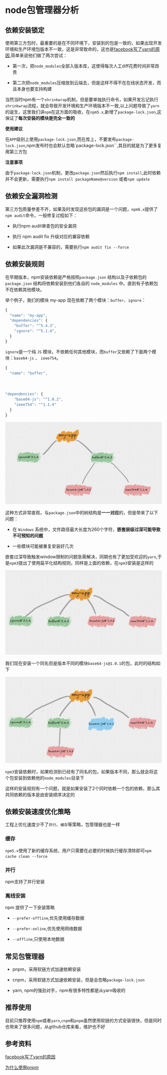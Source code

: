 # node包管理器分析

## 依赖安装锁定

使用第三方包时，最重要的是在不同环境下，安装到的包是一致的，如果出现开发环境和生产环境包版本不一致，这是非常致命的，这也是[facebook写了yarn的原因](https://engineering.fb.com/web/yarn-a-new-package-manager-for-javascript/),简单来说他们做了两次尝试：

* 第一次，把`node_modules`全部入版本库，这使得每次人工diff花费时间非常昂贵

* 第二次把`node_modules`压缩放到云端去，但是这样不得不在在线状态开发，而且本身也要支持构建

当然当时npm有一个`shrinkwrap`机制，但是要单独执行命令，如果开发忘记执行`shrinkwrap`流程，就会导致开发环境和生产环境版本不一致,以上问题导致了`yarn`的诞生，这里我们讲`npm`在这方面的吸收，在`npm5.x`,新增了`package-lock.json`,这保证了**每次安装的模块是完全一致的**

**使用建议**

在`APP`级别上使用`package-lock.json`,而在库上，不要发布`package-lock.json`,npm发布时也会默认忽略`package-lock.json``,其目的就是为了更多复用第三方包

**注意事项**

由于`package-lock.json`机制，更改`package.json`然后执行`npm install`,此时依赖并不会更新，需要执行`npm install packageName@version` 或者`npm update`


## 依赖安全漏洞检测

第三方包质量参差不齐，如果及时发现这些包的漏洞是一个问题，`npm6.x`提供了`npm audit`命令，一般修复过程如下：

* 执行npm audit审查包的安全漏洞 

* 执行 npm audit fix 升级对应的兼容依赖

* 如果此次漏洞是不兼容的，需要执行`npm audit fix --force`


## 依赖安装规则

在早期版本，npm安装依赖是严格按照`package.json` 结构以及子依赖包的 `package.json` 结构将依赖安装到他们各自的 `node_modules` 中。直到有子依赖包不在依赖其他模块。
 

举个例子，我们的模块 my-app 现在依赖了两个模块：`buffer`、`ignore`：

```js
{
  "name": "my-app",
  "dependencies": {
    "buffer": "^5.4.3",
    "ignore": "^5.1.4",
  }
}
```
`ignore`是一个纯 `JS` 模块，不依赖任何其他模块，而`buffer`又依赖了下面两个模块：`base64-js` 、 `ieee754`。

```js
{
  "name": "buffer",



"dependencies": {
    "base64-js": "^1.0.2",
    "ieee754": "^1.1.4"
  }
}
```

![Image text](./early_tree.png)

这种方式非常直观，与`package.json`中的树结构是**一一对应**的，但是带来了以下问题：

* 在 `Windows` 系统中，文件路径最大长度为260个字符，**嵌套层级过深可能导致不可预知的问题**

* 一些模块可能被重复安装好几次

嵌套过深导致触发window限制的问题急需解决，同期也有了更加受欢迎的`yarn`,于是`npm3`提出了使用扁平化结构规则，同样是上面的依赖，在`npm3`安装是这样的

![Image text](./npm3_tree.png)

我们现在安装一个同名但是版本不同的模块`base64-js@1.0.1`的包，此时的结构如下

![Image text](./npm3_tree_sameName.png)

`npm3`安装依赖时，如果检测到已经有了同名的包，如果版本不同，那么就会将这个包安装到依赖他的`node_modules`目录下

这样的安装规则有一个问题，就是如果安装了2个同时依赖一个包的依赖，那么其共同依赖的版本是由安装顺序决定的

## 依赖安装速度优化策略

工程上优化速度少不了`并行`、`缓存`等策略，包管理器也是一样

### 缓存

`npm5.x`使用了新的缓存系统，用户只需要在必要的时候执行缓存清除即可`npm cache clean --force`

### 并行

npm支持了并行安装

### 离线安装

npm 提供了一下安装策略

* `--prefer-offline`,优先使用缓存数据

* `--prefer-online`,优先使用网络数据

* `--offline`,只使用本地数据    

## 常见包管理器

* pnpm，采用软链方式加速依赖安装

* cnpm，采用软链方式加速依赖安装，但是会忽略`package-lock.json`

* yarn, npm的强劲对手，npm有很多特性都是从yarn吸收的

## 推荐使用

目前只推荐使用`npm`或者`yarn`,`cnpm`和`pnpm`虽然使用软链的方式安装很快，但是同时也带来了很多问题，从github仓库来看，维护也不好


## 参考资料

[facebook写了yarn的原因](https://engineering.fb.com/web/yarn-a-new-package-manager-for-javascript/)


[为什么使用pnpm](https://www.kochan.io/nodejs/why-should-we-use-pnpm.html)
